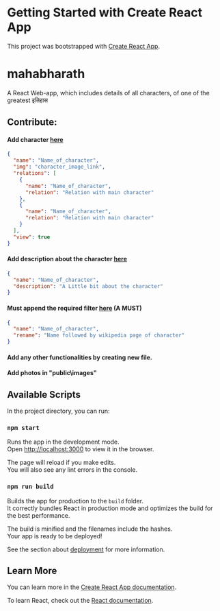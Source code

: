 # Getting Started with Create React App

This project was bootstrapped with [Create React App](https://github.com/facebook/create-react-app).

# mahabharath

A React Web-app, which includes details of all characters, of one of the greatest इतिहास

## Contribute:

#### Add character [here](public/characters.json)

```json
{
  "name": "Name_of_character",
  "img": "character_image_link",
  "relations": [
    {
      "name": "Name_of_character",
      "relation": "Relation with main character"
    },
    {
      "name": "Name_of_character",
      "relation": "Relation with main character"
    }
  ],
  "view": true
}
```

#### Add description about the character [here](public/character_details.json)

```json
{
  "name": "Name_of_character",
  "description": "A Little bit about the character"
}
```

#### Must append the required filter [here](public/filter.json) (A MUST)

```json
{
  "name": "Name_of_character",
  "rename": "Name followed by wikipedia page of character"
}
```

#### Add any other functionalities by creating new file.
#### Add photos in "public\images"


## Available Scripts

In the project directory, you can run:

### `npm start`

Runs the app in the development mode.\
Open [http://localhost:3000](http://localhost:3000) to view it in the browser.

The page will reload if you make edits.\
You will also see any lint errors in the console.

### `npm run build`

Builds the app for production to the `build` folder.\
It correctly bundles React in production mode and optimizes the build for the best performance.

The build is minified and the filenames include the hashes.\
Your app is ready to be deployed!

See the section about [deployment](https://facebook.github.io/create-react-app/docs/deployment) for more information.

## Learn More

You can learn more in the [Create React App documentation](https://facebook.github.io/create-react-app/docs/getting-started).

To learn React, check out the [React documentation](https://reactjs.org/).
